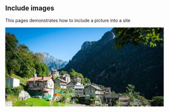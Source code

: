 ## Include images

This pages demonstrates how to include a picture into a site

![Test image](./assets/test-image.jpg)